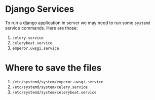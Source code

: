 # Django Services
To run a django application in server we may need to run some `systemd` service commands.
Here are those:

1. `celery.service`
2. `celerybeat.service`
3. `emperor.uwsgi.service`

# Where to save the files
1. `/etc/systemd/system/emperor.uwsgi.service`
2. `/etc/systemd/system/celery.service`
3. `/etc/systemd/system/celerybeat.service`
